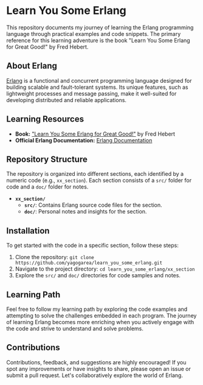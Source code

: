 # Learn You Some Erlang

This repository documents my journey of learning the Erlang programming language through practical examples and code snippets. The primary reference for this learning adventure is the book "Learn You Some Erlang for Great Good!" by Fred Hebert.

## About Erlang
[Erlang](https://www.erlang.org/) is a functional and concurrent programming language designed for building scalable and fault-tolerant systems. Its unique features, such as lightweight processes and message passing, make it well-suited for developing distributed and reliable applications.

## Learning Resources
- **Book:** ["Learn You Some Erlang for Great Good!"](https://learnyousomeerlang.com/) by Fred Hebert
- **Official Erlang Documentation:** [Erlang Documentation](https://www.erlang.org/doc/)

## Repository Structure
The repository is organized into different sections, each identified by a numeric code (e.g., `xx_section`). Each section consists of a `src/` folder for code and a `doc/` folder for notes.

- **`xx_section/`**
  - **`src/`**: Contains Erlang source code files for the section.
  - **`doc/`**: Personal notes and insights for the section.

## Installation
To get started with the code in a specific section, follow these steps:
1. Clone the repository: `git clone https://github.com/yagogarea/learn_you_some_erlang.git`
2. Navigate to the project directory: `cd learn_you_some_erlang/xx_section`
3. Explore the `src/` and `doc/` directories for code samples and notes.

## Learning Path
Feel free to follow my learning path by exploring the code examples and attempting to solve the challenges embedded in each program. The journey of learning Erlang becomes more enriching when you actively engage with the code and strive to understand and solve problems.

## Contributions
Contributions, feedback, and suggestions are highly encouraged! If you spot any improvements or have insights to share, please open an issue or submit a pull request. Let's collaboratively explore the world of Erlang.

